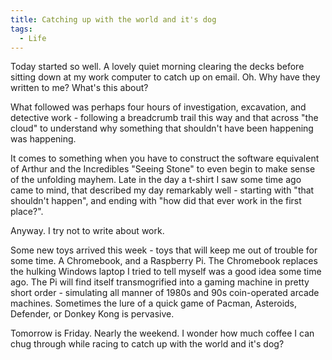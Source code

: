 ```yaml
---
title: Catching up with the world and it's dog
tags:
  - Life
---
```


Today started so well. A lovely quiet morning clearing the decks before sitting down at my work computer to catch up on email. Oh. Why have they written to me? What's this about?

What followed was perhaps four hours of investigation, excavation, and detective work - following a breadcrumb trail this way and that across "the cloud" to understand why something that shouldn't have been happening was happening.

It comes to something when you have to construct the software equivalent of Arthur and the Incredibles "Seeing Stone" to even begin to make sense of the unfolding mayhem. Late in the day a t-shirt I saw some time ago came to mind, that described my day remarkably well - starting with "that shouldn't happen", and ending with "how did that ever work in the first place?".

Anyway. I try not to write about work.

Some new toys arrived this week - toys that will keep me out of trouble for some time. A Chromebook, and a Raspberry Pi. The Chromebook replaces the hulking Windows laptop I tried to tell myself was a good idea some time ago. The Pi will find itself transmogrified into a gaming machine in pretty short order - simulating all manner of 1980s and 90s coin-operated arcade machines. Sometimes the lure of a quick game of Pacman, Asteroids, Defender, or Donkey Kong is pervasive.

Tomorrow is Friday. Nearly the weekend. I wonder how much coffee I can chug through while racing to catch up with the world and it's dog?